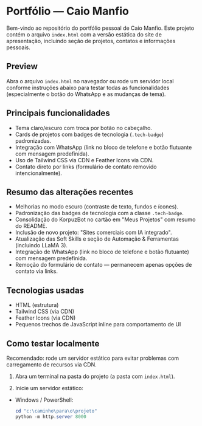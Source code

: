 # Portfólio — Caio Manfio

Bem-vindo ao repositório do portfólio pessoal de Caio Manfio. Este projeto contém o arquivo `index.html` com a versão estática do site de apresentação, incluindo seção de projetos, contatos e informações pessoais.

## Preview
Abra o arquivo `index.html` no navegador ou rode um servidor local conforme instruções abaixo para testar todas as funcionalidades (especialmente o botão do WhatsApp e as mudanças de tema).

## Principais funcionalidades
- Tema claro/escuro com troca por botão no cabeçalho.
- Cards de projetos com badges de tecnologia (`.tech-badge`) padronizadas.
- Integração com WhatsApp (link no bloco de telefone e botão flutuante com mensagem predefinida).
- Uso de Tailwind CSS via CDN e Feather Icons via CDN.
- Contato direto por links (formulário de contato removido intencionalmente).

## Resumo das alterações recentes
- Melhorias no modo escuro (contraste de texto, fundos e ícones).
- Padronização das badges de tecnologia com a classe `.tech-badge`.
- Consolidação do KorpuzBot no cartão em "Meus Projetos" com resumo do README.
- Inclusão de novo projeto: "Sites comerciais com IA integrado".
- Atualização das Soft Skills e seção de Automação & Ferramentas (incluindo LLaMA 3).
- Integração de WhatsApp (link no bloco de telefone e botão flutuante) com mensagem predefinida.
- Remoção do formulário de contato — permanecem apenas opções de contato via links.

## Tecnologias usadas
- HTML (estrutura)
- Tailwind CSS (via CDN)
- Feather Icons (via CDN)
- Pequenos trechos de JavaScript inline para comportamento de UI

## Como testar localmente

Recomendado: rode um servidor estático para evitar problemas com carregamento de recursos via CDN.

1) Abra um terminal na pasta do projeto (a pasta com `index.html`).

2) Inicie um servidor estático:

- Windows / PowerShell:
  ```powershell
  cd "c:\caminho\para\o\projeto"
  python -m http.server 8000